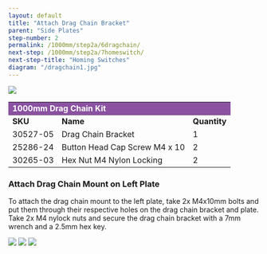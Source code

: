 ```yaml
---
layout: default
title: "Attach Drag Chain Bracket"
parent: "Side Plates"
step-number: 2
permalink: /1000mm/step2a/6dragchain/
next-step: /1000mm/step2a/7homeswitch/
next-step-title: "Homing Switches"
diagram: "/dragchain1.jpg"
---
```

<img src="../../jpfsimage4.jpg">

<table>
  <tr>
    <td style="color:#fff;background: #8A52A1" colspan="3">
      <b>1000mm Drag Chain Kit</b>
    </td>
  </tr>
  <tr>
    <td>
      <b>SKU</b>
    </td>
    <td>
      <b>Name</b>
    </td>
    <td>
      <b>Quantity</b>
    </td>
  </tr>
  <tr>
    <td>
      30527-05
    </td>
    <td>
      Drag Chain Bracket
    </td>
    <td>
      1
    </td>
  </tr>
  <tr>
    <td>
      25286-24
    </td>
    <td>
      Button Head Cap Screw M4 x 10
    </td>
    <td>
      2
    </td>
  </tr>
  <tr>
    <td>
      30265-03
    </td>
    <td>
      Hex Nut M4 Nylon Locking
    </td>
    <td>
      2
    </td>
  </tr>
</table>

<h3>Attach Drag Chain Mount on Left Plate</h3>

To attach the drag chain mount to the left plate, take 2x M4x10mm bolts and put them through their respective holes on the drag chain bracket and plate. Take 2x M4 nylock nuts and secure the drag chain bracket with a 7mm wrench and a 2.5mm hex key.

<img src="../../jpfsimage1.jpg">

<img src="../../jpfsimage2.jpg">

<img src="../../jpfsimage3.jpg">
